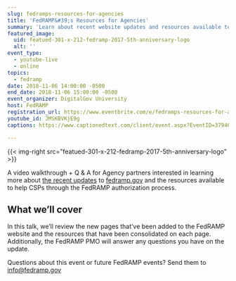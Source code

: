 ```yaml
---
slug: fedramps-resources-for-agencies
title: 'FedRAMP&#39;s Resources for Agencies'
summary: 'Learn about recent website updates and resources available to help you through the FedRAMP authorization process&#46;'
featured_image:
  uid: featued-301-x-212-fedramp-2017-5th-anniversary-logo
  alt: ''
event_type:
  - youtube-live
  - online
topics:
  - fedramp
date: 2018-11-06 14:00:00 -0500
end_date: 2018-11-06 15:00:00 -0500
event_organizer: DigitalGov University
host: FedRAMP
registration_url: https://www.eventbrite.com/e/fedramps-resources-for-agencies-registration-51517233432
youtube_id: JMSKBVKjE9g
captions: https://www.captionedtext.com/client/event.aspx?EventID=3794666&CustomerID=321

---
```


{{< img-right src="featued-301-x-212-fedramp-2017-5th-anniversary-logo" >}}

A video walkthrough + Q & A for Agency partners interested in learning more about [the recent updates](https://www.fedramp.gov/find-resources-easier-with-new-updates-to-fedrampgov/) to [fedramp.gov](https://fedramp.gov) and the resources available to help CSPs through the FedRAMP authorization process.

## What we’ll cover

In this talk, we’ll review the new pages that’ve been added to the FedRAMP website and the resources that have been consolidated on each page. Additionally, the FedRAMP PMO will answer any questions you have on the update.


Questions about this event or future FedRAMP events? Send them to [info@fedramp.gov](info@fedramp.gov)
